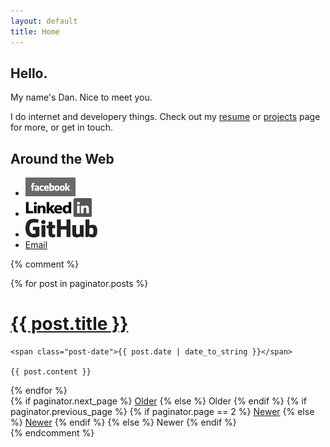 ```yaml
---
layout: default
title: Home
---
```


Hello.
------

My name's Dan.  Nice to meet you.

I do internet and developery things.  Check out my [resume](resume) or
[projects](projects) page for more, or get in touch.

Around the Web
--------------

<ul id="around-the-web">
  <li><a href="http://facebook.com/danfinnie"><img alt="Facebook" src="/public/images/contact_logos/facebook.png" /></a></li>
  <li><a href="http://www.linkedin.com/in/danfinnie"><img alt="LinkedIn" src="/public/images/contact_logos/linkedin.png" /></a></li>
  <li><a href="https://github.com/danfinnie"><img alt="GitHub" src="/public/images/contact_logos/github.png" /></a></li>
  <li><a id="email" href="mailto:dan@danfinnie.com">Email</a></li>
</ul>

{% comment %}
<div class="posts">
  {% for post in paginator.posts %}
  <div class="post">
    <h1 class="post-title">
      <a href="{{ post.url }}">
        {{ post.title }}
      </a>
    </h1>

    <span class="post-date">{{ post.date | date_to_string }}</span>

    {{ post.content }}
  </div>
  {% endfor %}
</div>

<div class="pagination">
  {% if paginator.next_page %}
    <a class="pagination-item older" href="/page{{paginator.next_page}}">Older</a>
  {% else %}
    <span class="pagination-item older">Older</span>
  {% endif %}
  {% if paginator.previous_page %}
    {% if paginator.page == 2 %}
      <a class="pagination-item newer" href="/">Newer</a>
    {% else %}
      <a class="pagination-item newer" href="/page{{paginator.previous_page}}">Newer</a>
    {% endif %}
  {% else %}
    <span class="pagination-item newer">Newer</span>
  {% endif %}
</div>
{% endcomment %}
